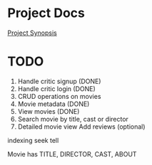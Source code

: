 # Project Docs

[Project Synopsis](https://docs.google.com/document/d/1fL7SidSWYuzavQPyMzn1btPplhUJ58wV_n5QqON1ZQI/edit?usp=sharing)

# TODO

1. Handle critic signup (DONE)
2. Handle critic login (DONE)
3. CRUD operations on movies
4. Movie metadata (DONE)
5. View movies (DONE)
6. Search movie by title, cast or director
7. Detailed movie view
   Add reviews (optional)

indexing
seek tell

Movie has TITLE, DIRECTOR, CAST, ABOUT
